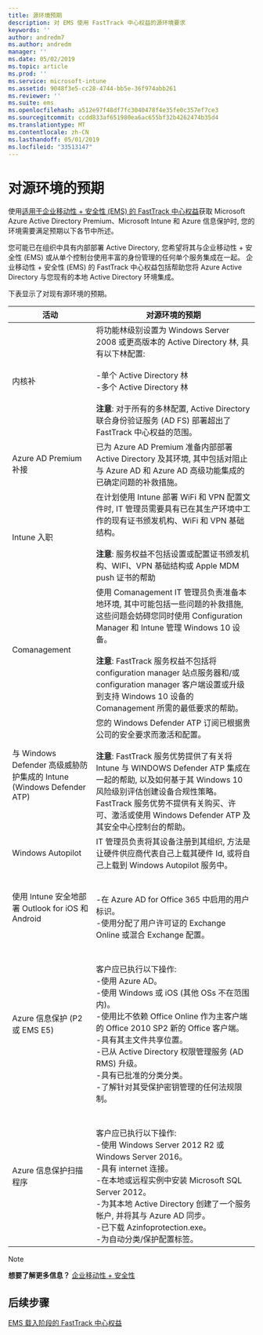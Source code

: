 ```yaml
---
title: 源环境预期
description: 对 EMS 使用 FastTrack 中心权益的源环境要求
keywords: ''
author: andredm7
ms.author: andredm
manager: ''
ms.date: 05/02/2019
ms.topic: article
ms.prod: ''
ms.service: microsoft-intune
ms.assetid: 9048f3e5-cc28-4744-bb5e-36f974abb261
ms.reviewer: ''
ms.suite: ems
ms.openlocfilehash: a512e97f48df7fc3040478f4e35fe0c357ef7ce3
ms.sourcegitcommit: ccdd833af651980ea6ac655bf32b4262474b35d4
ms.translationtype: MT
ms.contentlocale: zh-CN
ms.lasthandoff: 05/01/2019
ms.locfileid: "33513147"
---
```

# <a name="source-environment-expectations"></a>对源环境的预期

使用[适用于企业移动性 + 安全性 (EMS) 的 FastTrack 中心权益](EMS-fasttrack-benefit-for-EMS.md)获取 Microsoft Azure Active Directory Premium、Microsoft Intune 和 Azure 信息保护时, 您的环境需要满足预期以下各节中所述。

您可能已在组织中具有内部部署 Active Directory, 您希望将其与企业移动性 + 安全性 (EMS) 或从单个控制台使用丰富的身份管理的任何单个服务集成在一起。 企业移动性 + 安全性 (EMS) 的 FastTrack 中心权益包括帮助您将 Azure Active Directory 与您现有的本地 Active Directory 环境集成。

下表显示了对现有源环境的预期。

|活动|对源环境的预期|
|------------|----------------------------------|
|内核补|将功能林级别设置为 Windows Server 2008 或更高版本的 Active Directory 林, 具有以下林配置:<br /><br />-单个 Active Directory 林<br />-多个 Active Directory 林 </br></br>**注意**: 对于所有的多林配置, Active Directory 联合身份验证服务 (AD FS) 部署超出了 FastTrack 中心权益的范围。|
|Azure AD Premium 补接|已为 Azure AD Premium 准备内部部署 Active Directory 及其环境, 其中包括对阻止与 Azure AD 和 Azure AD 高级功能集成的已确定问题的补救措施。|
|Intune 入职| 在计划使用 Intune 部署 WiFi 和 VPN 配置文件时, IT 管理员需要具有已在其生产环境中工作的现有证书颁发机构、WiFi 和 VPN 基础结构。<br /><br /> **注意**: 服务权益不包括设置或配置证书颁发机构、WIFI、VPN 基础结构或 Apple MDM push 证书的帮助  |
|Comanagement|使用 Comanagement IT 管理员负责准备本地环境, 其中可能包括一些问题的补救措施, 这些问题会妨碍您同时使用 Configuration Manager 和 Intune 管理 Windows 10 设备。<br /><br />**注意**: FastTrack 服务权益不包括将 configuration manager 站点服务器和/或 configuration manager 客户端设置或升级到支持 Windows 10 设备的 Comanagement 所需的最低要求的帮助。 |
|与 Windows Defender 高级威胁防护集成的 Intune (Windows Defender ATP)|您的 Windows Defender ATP 订阅已根据贵公司的安全要求而激活和配置。<br /><br />**注意**: FastTrack 服务优势提供了有关将 Intune 与 WINDOWS Defender ATP 集成在一起的帮助, 以及如何基于其 Windows 10 风险级别评估创建设备合规性策略。 FastTrack 服务优势不提供有关购买、许可、激活或使用 Windows Defender ATP 及其安全中心控制台的帮助。 |
|Windows Autopilot|IT 管理员负责将其设备注册到其组织, 方法是让硬件供应商代表自己上载其硬件 Id, 或将自己上载到 Windows Autopilot 服务中。 |
|使用 Intune 安全地部署 Outlook for iOS 和 Android|<br /><br />-在 Azure AD for Office 365 中启用的用户标识。<br />-使用分配了用户许可证的 Exchange Online 或混合 Exchange 配置。<br />|
|Azure 信息保护 (P2 或 EMS E5)|<br /><br />客户应已执行以下操作: <br /> -使用 Azure AD。<br />-使用 Windows 或 iOS (其他 OSs 不在范围内)。<br /> -使用比不依赖 Office Online 作为主客户端的 Office 2010 SP2 新的 Office 客户端。 <br /> -具有其主文件共享位置。  <br /> -已从 Active Directory 权限管理服务 (AD RMS) 升级。 <br /> -具有已批准的分类分类。 <br /> -了解针对其受保护密钥管理的任何法规限制。 <br />|
|Azure 信息保护扫描程序|<br /><br /> 客户应已执行以下操作: <br /> -使用 Windows Server 2012 R2 或 Windows Server 2016。<br /> -具有 internet 连接。 <br /> -在本地或远程实例中安装 Microsoft SQL Server 2012。  <br /> -为其本地 Active Directory 创建了一个服务帐户, 并将其与 Azure AD 同步。  <br /> -已下载 Azinfoprotection.exe。 <br /> -为自动分类/保护配置标签。<br />|

> [!NOTE]
> **想要了解更多信息？**
> [企业移动性 + 安全性](https://www.microsoft.com/cloud-platform/enterprise-mobility)

## <a name="next-steps"></a>后续步骤

[EMS 载入阶段的 FastTrack 中心权益](EMS-onboarding-phases.md)

